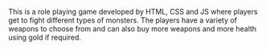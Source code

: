 This is a role playing game developed by HTML, CSS and JS where players get to fight different types of monsters.
The players have a variety of weapons to choose from and can also buy more weapons and more health using gold if required.

